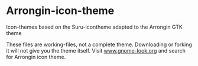 # Arrongin-icon-theme
Icon-themes based on the Suru-icontheme adapted to the Arrongin GTK theme

These files are working-files, not a complete theme. Downloading or forking it will not give you the theme itself.
Visit www.gnome-look.org and search for Arrongin icon theme.
